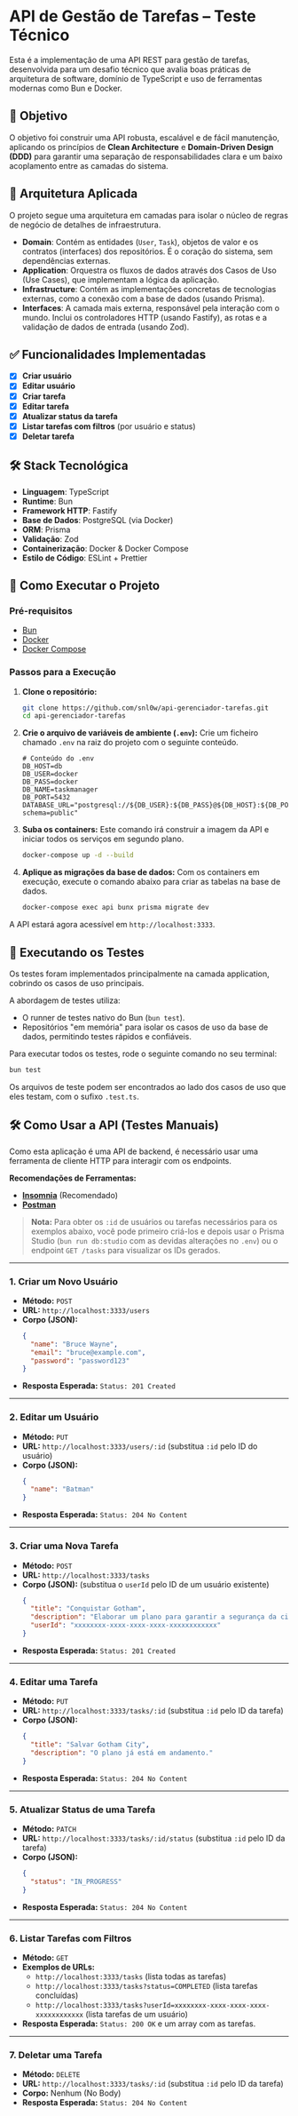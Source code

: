 # API de Gestão de Tarefas – Teste Técnico

Esta é a implementação de uma API REST para gestão de tarefas, desenvolvida para um desafio técnico que avalia boas práticas de arquitetura de software, domínio de TypeScript e uso de ferramentas modernas como Bun e Docker.

## 🎯 Objetivo

O objetivo foi construir uma API robusta, escalável e de fácil manutenção, aplicando os princípios de **Clean Architecture** e **Domain-Driven Design (DDD)** para garantir uma separação de responsabilidades clara e um baixo acoplamento entre as camadas do sistema.

## 🧱 Arquitetura Aplicada

O projeto segue uma arquitetura em camadas para isolar o núcleo de regras de negócio de detalhes de infraestrutura.

- **Domain**: Contém as entidades (`User`, `Task`), objetos de valor e os contratos (interfaces) dos repositórios. É o coração do sistema, sem dependências externas.
- **Application**: Orquestra os fluxos de dados através dos Casos de Uso (Use Cases), que implementam a lógica da aplicação.
- **Infrastructure**: Contém as implementações concretas de tecnologias externas, como a conexão com a base de dados (usando Prisma).
- **Interfaces**: A camada mais externa, responsável pela interação com o mundo. Inclui os controladores HTTP (usando Fastify), as rotas e a validação de dados de entrada (usando Zod).

## ✅ Funcionalidades Implementadas

- [x] **Criar usuário**
- [x] **Editar usuário**
- [x] **Criar tarefa**
- [x] **Editar tarefa**
- [x] **Atualizar status da tarefa**
- [x] **Listar tarefas com filtros** (por usuário e status)
- [x] **Deletar tarefa**

## 🛠️ Stack Tecnológica

- **Linguagem**: TypeScript
- **Runtime**: Bun
- **Framework HTTP**: Fastify
- **Base de Dados**: PostgreSQL (via Docker)
- **ORM**: Prisma
- **Validação**: Zod
- **Containerização**: Docker & Docker Compose
- **Estilo de Código**: ESLint + Prettier

## 🚀 Como Executar o Projeto

### Pré-requisitos

- [Bun](https://bun.sh/docs/installation)
- [Docker](https://docs.docker.com/get-docker/)
- [Docker Compose](https://docs.docker.com/compose/install/)

### Passos para a Execução

1.  **Clone o repositório:**

    ```bash
    git clone https://github.com/snl0w/api-gerenciador-tarefas.git
    cd api-gerenciador-tarefas
    ```

2.  **Crie o arquivo de variáveis de ambiente (`.env`):**
    Crie um ficheiro chamado `.env` na raiz do projeto com o seguinte conteúdo.

    ```
    # Conteúdo do .env
    DB_HOST=db
    DB_USER=docker
    DB_PASS=docker
    DB_NAME=taskmanager
    DB_PORT=5432
    DATABASE_URL="postgresql://${DB_USER}:${DB_PASS}@${DB_HOST}:${DB_PORT}/${DB_NAME}?schema=public"
    ```

3.  **Suba os containers:**
    Este comando irá construir a imagem da API e iniciar todos os serviços em segundo plano.

    ```bash
    docker-compose up -d --build
    ```

4.  **Aplique as migrações da base de dados:**
    Com os containers em execução, execute o comando abaixo para criar as tabelas na base de dados.
    ```bash
    docker-compose exec api bunx prisma migrate dev
    ```

A API estará agora acessível em `http://localhost:3333`.

## 🧪 Executando os Testes

Os testes foram implementados principalmente na camada application, cobrindo os casos de uso principais.

A abordagem de testes utiliza:
-   O runner de testes nativo do Bun (`bun test`).
-   Repositórios "em memória" para isolar os casos de uso da base de dados, permitindo testes rápidos e confiáveis.

Para executar todos os testes, rode o seguinte comando no seu terminal:

```bash
bun test
```

Os arquivos de teste podem ser encontrados ao lado dos casos de uso que eles testam, com o sufixo `.test.ts`.

## 🛠️ Como Usar a API (Testes Manuais)

Como esta aplicação é uma API de backend, é necessário usar uma ferramenta de cliente HTTP para interagir com os endpoints.

**Recomendações de Ferramentas:**

- **[Insomnia](https://insomnia.rest/download)** (Recomendado)
- **[Postman](https://www.postman.com/downloads/)**

> **Nota:** Para obter os `:id` de usuários ou tarefas necessários para os exemplos abaixo, você pode primeiro criá-los e depois usar o Prisma Studio (`bun run db:studio` com as devidas alterações no `.env`) ou o endpoint `GET /tasks` para visualizar os IDs gerados.

---

### 1. Criar um Novo Usuário

- **Método:** `POST`
- **URL:** `http://localhost:3333/users`
- **Corpo (JSON):**
  ```json
  {
    "name": "Bruce Wayne",
    "email": "bruce@example.com",
    "password": "password123"
  }
  ```
- **Resposta Esperada:** `Status: 201 Created`

---

### 2. Editar um Usuário

- **Método:** `PUT`
- **URL:** `http://localhost:3333/users/:id` (substitua `:id` pelo ID do usuário)
- **Corpo (JSON):**
  ```json
  {
    "name": "Batman"
  }
  ```
- **Resposta Esperada:** `Status: 204 No Content`

---

### 3. Criar uma Nova Tarefa

- **Método:** `POST`
- **URL:** `http://localhost:3333/tasks`
- **Corpo (JSON):** (substitua o `userId` pelo ID de um usuário existente)
  ```json
  {
    "title": "Conquistar Gotham",
    "description": "Elaborar um plano para garantir a segurança da cidade.",
    "userId": "xxxxxxxx-xxxx-xxxx-xxxx-xxxxxxxxxxxx"
  }
  ```
- **Resposta Esperada:** `Status: 201 Created`

---

### 4. Editar uma Tarefa

- **Método:** `PUT`
- **URL:** `http://localhost:3333/tasks/:id` (substitua `:id` pelo ID da tarefa)
- **Corpo (JSON):**
  ```json
  {
    "title": "Salvar Gotham City",
    "description": "O plano já está em andamento."
  }
  ```
- **Resposta Esperada:** `Status: 204 No Content`

---

### 5. Atualizar Status de uma Tarefa

- **Método:** `PATCH`
- **URL:** `http://localhost:3333/tasks/:id/status` (substitua `:id` pelo ID da tarefa)
- **Corpo (JSON):**
  ```json
  {
    "status": "IN_PROGRESS"
  }
  ```
- **Resposta Esperada:** `Status: 204 No Content`

---

### 6. Listar Tarefas com Filtros

- **Método:** `GET`
- **Exemplos de URLs:**
  - `http://localhost:3333/tasks` (lista todas as tarefas)
  - `http://localhost:3333/tasks?status=COMPLETED` (lista tarefas concluídas)
  - `http://localhost:3333/tasks?userId=xxxxxxxx-xxxx-xxxx-xxxx-xxxxxxxxxxxx` (lista tarefas de um usuário)
- **Resposta Esperada:** `Status: 200 OK` e um array com as tarefas.

---

### 7. Deletar uma Tarefa

- **Método:** `DELETE`
- **URL:** `http://localhost:3333/tasks/:id` (substitua `:id` pelo ID da tarefa)
- **Corpo:** Nenhum (No Body)
- **Resposta Esperada:** `Status: 204 No Content`
